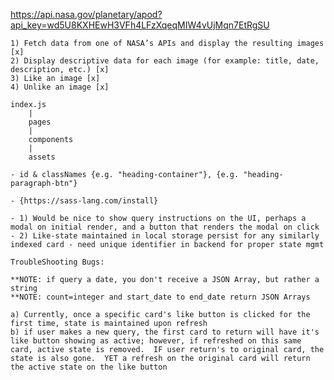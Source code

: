 <!-- Sample web service requests: -->
https://api.nasa.gov/planetary/apod?api_key=wd5U8KXHEwH3VFh4LFzXqeqMIW4vUjMqn7EtRgSU

<!-- Objectives: -->
    1) Fetch data from one of NASA’s APIs and display the resulting images [x]
    2) Display descriptive data for each image (for example: title, date, description, etc.) [x]
    3) Like an image [x]
    4) Unlike an image [x]


<!-- Structure: -->
    index.js
        |
        pages
        |
        components
        |
        assets

    
<!-- Compnent Syntax & Naming conventions: -->
    - id & classNames {e.g. "heading-container"}, {e.g. "heading-paragraph-btn"}


<!-- Stylesheets: -->
    - {https://sass-lang.com/install} 


<!-- TODO: Limitations -->
    - 1) Would be nice to show query instructions on the UI, perhaps a modal on initial render, and a button that renders the modal on click
    - 2) Like-state maintained in local storage persist for any similarly indexed card - need unique identifier in backend for proper state mgmt

    TroubleShooting Bugs:

    **NOTE: if query a date, you don't receive a JSON Array, but rather a string
    **NOTE: count=integer and start_date to end_date return JSON Arrays

    a) Currently, once a specific card's like button is clicked for the first time, state is maintained upon refresh
    b) if user makes a new query, the first card to return will have it's like button showing as active; however, if refreshed on this same card, active state is removed.  IF user return's to original card, the state is also gone.  YET a refresh on the original card will return the active state on the like button


